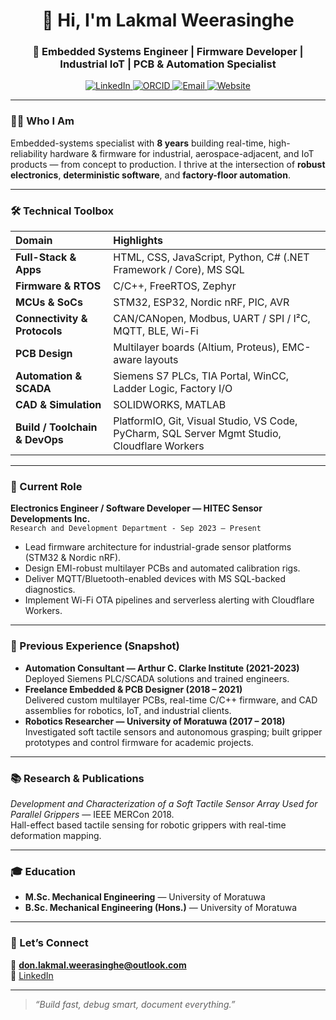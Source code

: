 <h1 align="center">👋 Hi, I'm Lakmal Weerasinghe</h1>
<h3 align="center">🔧 Embedded Systems Engineer&nbsp;| Firmware Developer&nbsp;| Industrial IoT&nbsp;| PCB & Automation Specialist</h3>

<p align="center">
  <a href="https://linkedin.com/in/don-lakmal-weerasinghe" target="_blank">
    <img src="https://img.shields.io/badge/LinkedIn-Profile-blue?style=flat&logo=linkedin" alt="LinkedIn">
  </a>
  <a href="https://orcid.org/0000-0004-1372-0207" target="_blank">
    <img src="https://img.shields.io/badge/ORCID-0000--0004--1372--0207-a6ce39?style=flat&logo=orcid" alt="ORCID">
  </a>
  <a href="mailto:don.lakmal.weerasinghe@outlook.com" target="_blank">
    <img src="https://img.shields.io/badge/Email-Contact-green?style=flat&logo=gmail" alt="Email">
  </a>
  <a href="https://lakmalweerasinghe.com/" target="_blank">
    <img src="https://img.shields.io/badge/Website-Portfolio-orange?style=flat&logo=google-chrome" alt="Website">
  </a>
</p>

---

### 👨‍💻 Who I Am
Embedded-systems specialist with **8 years** building real-time, high-reliability hardware & firmware for industrial, aerospace-adjacent, and IoT products — from concept to production. I thrive at the intersection of **robust electronics**, **deterministic software**, and **factory-floor automation**.

---

### 🛠️ Technical Toolbox
| Domain | Highlights |
| :--- | :--- |
| **Full-Stack&nbsp;& Apps** | HTML, CSS, JavaScript, Python, C# (.NET Framework / Core), MS SQL |
| **Firmware & RTOS** | C/C++, FreeRTOS, Zephyr |
| **MCUs & SoCs** | STM32, ESP32, Nordic nRF, PIC, AVR |
| **Connectivity & Protocols** | CAN/CANopen, Modbus, UART / SPI / I²C, MQTT, BLE, Wi-Fi |
| **PCB Design** | Multilayer boards (Altium, Proteus), EMC-aware layouts |
| **Automation & SCADA** | Siemens S7 PLCs, TIA Portal, WinCC, Ladder Logic, Factory I/O |
| **CAD & Simulation** | SOLIDWORKS, MATLAB |
| **Build / Toolchain & DevOps** | PlatformIO, Git, Visual Studio, VS Code, PyCharm, SQL Server Mgmt Studio, Cloudflare Workers |

---

### 🏢 Current Role
**Electronics Engineer / Software Developer — HITEC Sensor Developments Inc.**  
`Research and Development Department - Sep 2023 – Present`  
- Lead firmware architecture for industrial-grade sensor platforms (STM32 & Nordic nRF).  
- Design EMI-robust multilayer PCBs and automated calibration rigs.  
- Deliver MQTT/Bluetooth-enabled devices with MS SQL-backed diagnostics.  
- Implement Wi-Fi OTA pipelines and serverless alerting with Cloudflare Workers.

---

### 🔄 Previous Experience (Snapshot)
- **Automation Consultant — Arthur C. Clarke Institute (2021-2023)**  
  Deployed Siemens PLC/SCADA solutions and trained engineers.  
- **Freelance Embedded & PCB Designer (2018 – 2021)**  
  Delivered custom multilayer PCBs, real-time C/C++ firmware, and CAD assemblies for robotics, IoT, and industrial clients.
- **Robotics Researcher — University of Moratuwa (2017 – 2018)**  
  Investigated soft tactile sensors and autonomous grasping; built gripper prototypes and control firmware for academic projects.

---

### 📚 Research & Publications
*Development and Characterization of a Soft Tactile Sensor Array Used for Parallel Grippers* — IEEE MERCon 2018.  
Hall-effect based tactile sensing for robotic grippers with real-time deformation mapping.  

---

### 🎓 Education
- **M.Sc. Mechanical Engineering** — University of Moratuwa  
- **B.Sc. Mechanical Engineering (Hons.)** — University of Moratuwa  

---

### 🤝 Let’s Connect
💌 **don.lakmal.weerasinghe@outlook.com**  
🔗 [LinkedIn](https://linkedin.com/in/don-lakmal-weerasinghe)

---

> *“Build fast, debug smart, document everything.”*
